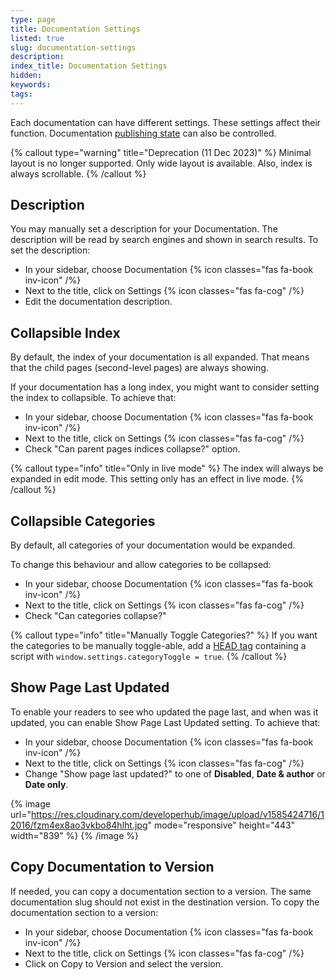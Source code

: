 ```yaml
---
type: page
title: Documentation Settings
listed: true
slug: documentation-settings
description: 
index_title: Documentation Settings
hidden: 
keywords: 
tags: 
---
```


Each documentation can have different settings. These settings affect their function. Documentation [publishing state](/support-center/managing-documentation#publishing-documentation) can also be controlled.

{% callout type="warning" title="Deprecation (11 Dec 2023)" %}
Minimal layout is no longer supported. Only wide layout is available. Also, index is always scrollable.
{% /callout %}

## Description

You may manually set a description for your Documentation. The description will be read by search engines and shown in search results. To set the description:

- In your sidebar, choose Documentation {% icon classes="fas fa-book inv-icon" /%}
- Next to the title, click on Settings {% icon classes="fas fa-cog" /%}
- Edit the documentation description.

## Collapsible Index

By default, the index of your documentation is all expanded. That means that the child pages (second-level pages) are always showing.

If your documentation has a long index, you might want to consider setting the index to collapsible. To achieve that:

- In your sidebar, choose Documentation {% icon classes="fas fa-book inv-icon" /%}
- Next to the title, click on Settings {% icon classes="fas fa-cog" /%}
- Check "Can parent pages indices collapse?" option.

{% callout type="info" title="Only in live mode" %}
The index will always be expanded in edit mode. This setting only has an effect in live mode.
{% /callout %}

## Collapsible Categories

By default, all categories of your documentation would be expanded.

To change this behaviour and allow categories to be collapsed:

- In your sidebar, choose Documentation {% icon classes="fas fa-book inv-icon" /%}
- Next to the title, click on Settings {% icon classes="fas fa-cog" /%}
- Check "Can categories collapse?"

{% callout type="info" title="Manually Toggle Categories?" %}
If you want the categories to be manually toggle-able, add a [HEAD tag](/support-center/custom-javascript) containing a script with `window.settings.categoryToggle = true`.
{% /callout %}

## Show Page Last Updated

To enable your readers to see who updated the page last, and when was it updated, you can enable Show Page Last Updated setting. To achieve that:

- In your sidebar, choose Documentation {% icon classes="fas fa-book inv-icon" /%}
- Next to the title, click on Settings {% icon classes="fas fa-cog" /%}
- Change "Show page last updated?" to one of **Disabled**, **Date & author** or **Date only**.

{% image url="https://res.cloudinary.com/developerhub/image/upload/v1585424716/12016/fzm4ex8ao3vkbo84hlht.jpg" mode="responsive" height="443" width="839" %}
{% /image %}

## Copy Documentation to Version

If needed, you can copy a documentation section to a version. The same documentation slug should not exist in the destination version. To copy the documentation section to a version:

- In your sidebar, choose Documentation {% icon classes="fas fa-book inv-icon" /%}
- Next to the title, click on Settings {% icon classes="fas fa-cog" /%}
- Click on Copy to Version and select the version.